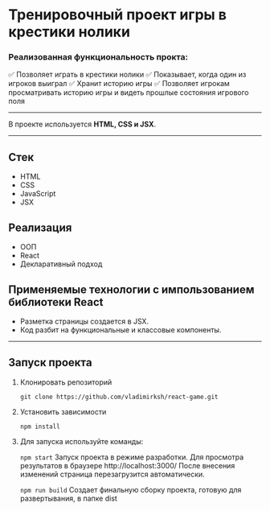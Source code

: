 # Тренировочный проект игры в крестики нолики


### Реализованная функциональность прокта: ###
:white_check_mark: Позволяет играть в крестики нолики 
:white_check_mark: Показывает, когда один из игроков выиграл 
:white_check_mark: Хранит историю игры 
:white_check_mark: Позволяет игрокам просматривать историю игры и видеть прошлые состояния игрового поля 


____
В проекте используется **HTML, CSS и JSX**.
___
## Стек
+ HTML
+ CSS
+ JavaScript
+ JSX


## Реализация
+ ООП
+ React
+ Декларативный подход


## Применяемые технологии с импользованием библиотеки React
+ Разметка страницы создается в JSX.
+ Код разбит на функциональные и классовые компоненты.
___

## Запуск проекта ##

1. Клонировать репозиторий

    ```git clone https://github.com/vladimirksh/react-game.git```

2. Установить зависимости

    ```npm install```

3. Для запуска используйте команды:

    ```npm start```
  Запуск проекта в режиме разработки. Для просмотра результатов в браузере http://localhost:3000/ После внесения изменений страница перезагрузится автоматически.

    ```npm run build```
  Создает финальную сборку проекта, готовую для развертывания, в папке dist
